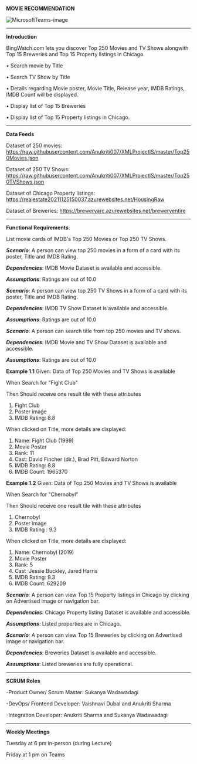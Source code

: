  **MOVIE RECOMMENDATION**

![MicrosoftTeams-image](https://user-images.githubusercontent.com/90084383/140229869-7ca45c4f-bcdb-4a42-b3d1-1f158f25d1ab.png)
________________________________________
**Introduction**

BingWatch.com lets you discover Top 250 Movies and TV Shows alongwith Top 15 Breweries and Top 15 Property listings in Chicago.

•	Search movie by Title

•	Search TV Show by Title

•	Details regarding Movie poster, Movie Title, Release year, IMDB Ratings, IMDB Count will be displayed.

•	Display list of Top 15 Breweries

•	Display list of Top 15 Property listings in Chicago.

________________________________________

**Data Feeds**

Dataset of 250 movies: https://raw.githubusercontent.com/Anukriti007/XMLProjectIS/master/Top250Movies.json

Dataset of 250 TV Shows: https://raw.githubusercontent.com/Anukriti007/XMLProjectIS/master/Top250TVShows.json

Dataset of Chicago Property listings: https://realestate20211125150037.azurewebsites.net/HousingRaw

Dataset of Breweries: https://breweryarc.azurewebsites.net/breweryentire
________________________________________
**Functional Requirements**:

List movie cards of IMDB's Top 250 Movies or Top 250 TV Shows.

**_Scenario_**: A person can view top 250 movies in a form of a card with its poster, Title and IMDB Rating.

**_Dependencies_**: IMDB Movie Dataset is available and accessible.

**_Assumptions_**: Ratings are out of 10.0


**_Scenario_**: A person can view top 250 TV Shows in a form of a card with its poster, Title and IMDB Rating.

**_Dependencies_**: IMDB TV Show Dataset is available and accessible.

**_Assumptions_**: Ratings are out of 10.0


**_Scenario_**: A person can search title from top 250 movies and TV shows.

**_Dependencies_**: IMDB Movie and TV Show Dataset is available and accessible.

**_Assumptions_**: Ratings are out of 10.0


**Example 1.1**
Given: Data of Top 250 Movies and TV Shows is available

When Search for "Fight Club"

Then Should receive one result tile with these attributes
1.	Fight Club
2.	Poster image
3.	IMDB Rating: 8.8

When clicked on Title, more details are displayed: 
1. Name: Fight Club (1999)
2. Movie Poster
3. Rank: 11
4. Cast: David Fincher (dir.), Brad Pitt, Edward Norton
5. IMDB Rating: 8.8
6. IMDB Count: 1965370


**Example 1.2**
Given: Data of Top 250 Movies and TV Shows is available

When Search for "Chernobyl"

Then Should receive one result tile with these attributes
1.	Chernobyl
2.	Poster image 
3.	IMDB Rating : 9.3

When clicked on Title, more details are displayed: 
1. Name: Chernobyl (2019)
2. Movie Poster
3. Rank: 5
4. Cast :Jessie Buckley, Jared Harris
5. IMDB Rating: 9.3
6. IMDB Count: 629209


**_Scenario_**: A person can view Top 15 Property listings in Chicago by clicking on Advertised image or navigation bar.

**_Dependencies_**: Chicago Property listing Dataset is available and accessible.

**_Assumptions_**: Listed properties are in Chicago.


**_Scenario_**: A person can view Top 15 Breweries by clicking on Advertised image or navigation bar.

**_Dependencies_**: Breweries Dataset is available and accessible.

**_Assumptions_**: Listed breweries are fully operational.

________________________________________
**SCRUM Roles**

-Product Owner/ Scrum Master: Sukanya Wadawadagi

-DevOps/ Frontend Developer: Vaishnavi Dubal and Anukriti Sharma

-Integration Developer: Anukriti Sharma and Sukanya Wadawadagi
________________________________________
**Weekly Meetings**

Tuesday at 6 pm in-person (during Lecture)

Friday at 1 pm on Teams

